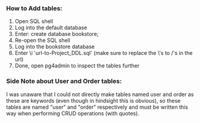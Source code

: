 ### How to Add tables:
1. Open SQL shell
2. Log into the default database
3. Enter: create database bookstore;
4. Re-open the SQL shell
5. Log into the bookstore database
6. Enter \i 'url-to-Project_DDL.sql' (make sure to replace the \\'s to /'s in the url)
7. Done, open pg4admin to inspect the tables further

### Side Note about User and Order tables:
I was unaware that I could not directly make tables named user and order as these are 
keywords (even though in hindsight this is obvious), so these tables are named "user" and "order" respectively
and must be written this way when performing CRUD operations (with quotes).
